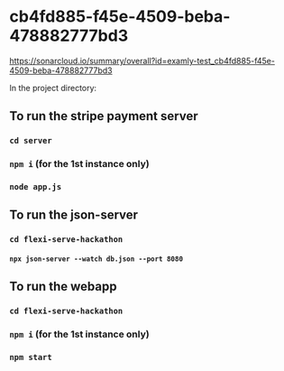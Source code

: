 # cb4fd885-f45e-4509-beba-478882777bd3

https://sonarcloud.io/summary/overall?id=examly-test_cb4fd885-f45e-4509-beba-478882777bd3

In the project directory:

## To run the stripe payment server

### `cd server`

### `npm i` (for the 1st instance only)

### `node app.js`

## To run the json-server

### `cd flexi-serve-hackathon`

#### `npx json-server --watch db.json --port 8080`

## To run the webapp

### `cd flexi-serve-hackathon`

### `npm i` (for the 1st instance only)

### `npm start`
